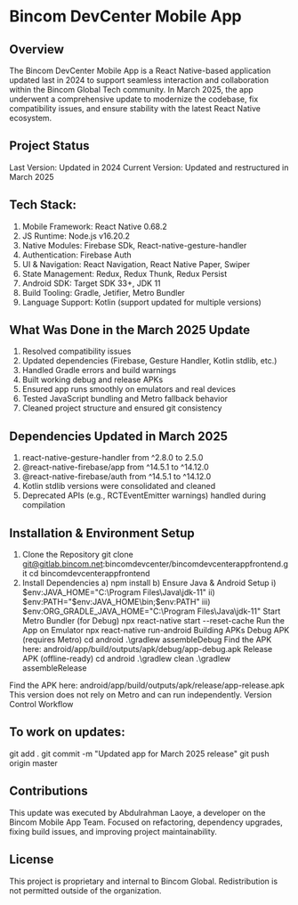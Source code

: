 # Bincom DevCenter Mobile App
## Overview
The Bincom DevCenter Mobile App is a React Native-based application updated last in 2024 to support seamless interaction and collaboration within the Bincom Global Tech community. In March 2025, the app underwent a comprehensive update to modernize the codebase, fix compatibility issues, and ensure stability with the latest React Native ecosystem.

## Project Status
Last Version: Updated in 2024
Current Version: Updated and restructured in March 2025

## Tech Stack:
1. Mobile Framework: React Native 0.68.2
2. JS Runtime: Node.js v16.20.2
3. Native Modules: Firebase SDk, React-native-gesture-handler
4. Authentication: Firebase Auth
5. UI & Navigation: React Navigation, React Native Paper, Swiper
6. State Management: Redux, Redux Thunk, Redux Persist
7. Android SDK: Target SDK 33+, JDK 11
8. Build Tooling: Gradle, Jetifier, Metro Bundler
9. Language Support: Kotlin (support updated for multiple versions)

## What Was Done in the March 2025 Update
1. Resolved compatibility issues
2. Updated dependencies (Firebase, Gesture Handler, Kotlin stdlib, etc.)
3. Handled Gradle errors and build warnings
4. Built working debug and release APKs
5. Ensured app runs smoothly on emulators and real devices
6. Tested JavaScript bundling and Metro fallback behavior
7. Cleaned project structure and ensured git consistency

## Dependencies Updated in March 2025
1. react-native-gesture-handler from ^2.8.0 to 2.5.0
2. @react-native-firebase/app from ^14.5.1 to ^14.12.0
3. @react-native-firebase/auth from ^14.5.1 to ^14.12.0
4. Kotlin stdlib versions were consolidated and cleaned
5. Deprecated APIs (e.g., RCTEventEmitter warnings) handled during compilation

## Installation & Environment Setup
1. Clone the Repository
 git clone git@gitlab.bincom.net:bincomdevcenter/bincomdevcenterappfrontend.git
 cd bincomdevcenterappfrontend
2. Install Dependencies
a) npm install
b) Ensure Java & Android Setup
i) $env:JAVA_HOME="C:\Program Files\Java\jdk-11"
ii) $env:PATH="$env:JAVA_HOME\bin;$env:PATH"
iii) $env:ORG_GRADLE_JAVA_HOME="C:\Program Files\Java\jdk-11"
Start Metro Bundler (for Debug)
npx react-native start --reset-cache
Run the App on Emulator
npx react-native run-android
Building APKs
Debug APK (requires Metro)
cd android
.\gradlew assembleDebug
Find the APK here:
 android/app/build/outputs/apk/debug/app-debug.apk
Release APK (offline-ready)
cd android
.\gradlew clean
.\gradlew assembleRelease

Find the APK here:
 android/app/build/outputs/apk/release/app-release.apk
This version does not rely on Metro and can run independently.
Version Control Workflow

## To work on updates:
git add .
git commit -m "Updated app for March 2025 release"
git push origin master

## Contributions
This update was executed by Abdulrahman Laoye, a developer on the Bincom Mobile App Team. Focused on refactoring, dependency upgrades, fixing build issues, and improving project maintainability.

## License
This project is proprietary and internal to Bincom Global. Redistribution is not permitted outside of the organization.
